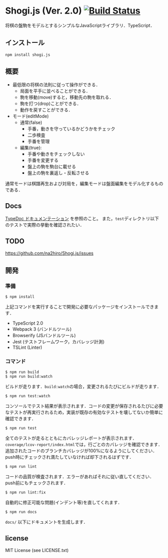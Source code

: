 # Shogi.js (Ver. 2.0) [![Build Status](https://travis-ci.org/na2hiro/Shogi.js.svg?branch=master)](https://travis-ci.org/na2hiro/Shogi.js)
将棋の盤駒をモデルとするシンプルなJavaScriptライブラリ．TypeScript．

## インストール

```
npm install shogi.js
```

## 概要
* 最低限の将棋の法則に従って操作ができる．
	* 局面を平手に並べることができる．
	* 駒を移動(move)すると，移動先の駒を取れる．
	* 駒を打つ(drop)ことができる．
	* 動作を戻すことができる．
* モード(editMode)
	* 通常(false)
		* 手番，動きを守っているかどうかをチェック
		* 二歩検査
		* 手番を管理
	* 編集(true): 
		* 手番や動きをチェックしない
		* 手番を変更する
		* 盤上の駒を駒台に載せる
		* 盤上の駒を裏返し・反転させる

通常モードは棋譜再生および対局を，編集モードは盤面編集をモデル化するものである．

## Docs

[TypeDoc ドキュメンテーション](http://apps.81.la/Shogi.js/docs/modules.html) を参照のこと。
また，`test`ディレクトリ以下のテストで実際の挙動を確認されたい．

## TODO
https://github.com/na2hiro/Shogi.js/issues

## 開発

### 準備

```
$ npm install
```

上記コマンドを実行することで開発に必要なパッケージをインストールできます．

* TypeScript 2.0
* Webpack 3 (バンドルツール)
* Browserify (JSバンドルツール)
* Jest (テストフレームワーク，カバレッジ計測)
* TSLint (Linter)

### コマンド


```
$ npm run build
$ npm run build:watch
```

ビルドが走ります．`build:watch`の場合，変更されるたびにビルドが走ります．

```
$ npm run test:watch
```

コンソールでテスト結果が表示されます．コードの変更が保存されるたびに必要なテストが再実行されるため，実装が既存の有効なテストを壊してないか簡単に確認できます．

```
$ npm run test
```

全てのテストが走るとともにカバレッジレポートが表示されます．`coverage/lcov-report/index.html`では，行ごとのカバレッジを確認できます．追加されたコードのブランチカバレッジが100%になるようにしてください．push時にチェックされ満たしていなければ却下されるはずです．

```
$ npm run lint
```

コードの品質が検査されます．エラーがあればそれに従い直してください．push前にもチェックされます．

```
$ npm run lint:fix
```

自動的に修正可能な問題(インデント等)を直してくれます．

```
$ npm run docs
```

`docs/` 以下にドキュメントを生成します．

## license

MIT License (see LICENSE.txt)
